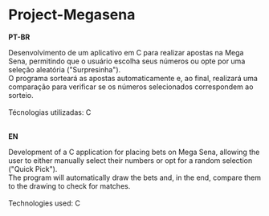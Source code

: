 # Project-Megasena

<strong>PT-BR</strong>

Desenvolvimento de um aplicativo em C para realizar apostas na Mega Sena, permitindo que o usuário escolha seus números ou opte por uma seleção aleatória ("Surpresinha").
<br>
O programa sorteará as apostas automaticamente e, ao final, realizará uma comparação para verificar se os números selecionados correspondem ao sorteio.
<br><br>
Técnologias utilizadas: C
<br><br>

<strong>EN</strong>

Development of a C application for placing bets on Mega Sena, allowing the user to either manually select their numbers or opt for a random selection ("Quick Pick"). 
<br>
The program will automatically draw the bets and, in the end, compare them to the drawing to check for matches.
<br><br>
Technologies used: C 
